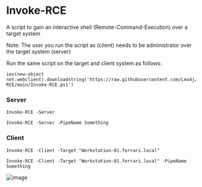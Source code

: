 # Invoke-RCE
A script to gain an interactive shell (Remote-Command-Execution) over a target system

Note: The user you run the script as (client) needs to be administrator over the target system (server)

Run the same script on the target and client system as follows:

```
iex(new-object net.webclient).downloadstring('https://raw.githubusercontent.com/Leo4j/Invoke-RCE/main/Invoke-RCE.ps1')
```

### Server
```
Invoke-RCE -Server
```
```
Invoke-RCE -Server -PipeName Something
```

### Client
```
Invoke-RCE -Client -Target "Workstation-01.ferrari.local"
```
```
Invoke-RCE -Client -Target "Workstation-01.ferrari.local" -PipeName Something
```
![image](https://github.com/Leo4j/Invoke-RCE/assets/61951374/12d296ab-aa18-4897-9a28-ade999921d4a)
